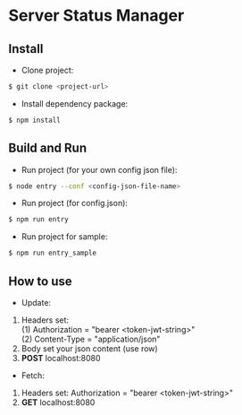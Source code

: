 # Server Status Manager #

## Install
* Clone project:
```bash 
$ git clone <project-url>
```
* Install dependency package:
```bash
$ npm install
```

## Build and Run
* Run project (for your own config json file):
```bash
$ node entry --conf <config-json-file-name>
```
* Run project (for config.json):
```bash
$ npm run entry
```
* Run project for sample:
```bash
$ npm run entry_sample
```

## How to use
* Update:   
1. Headers set:  
    (1) Authorization = "bearer \<token-jwt-string\>"   
    (2) Content-Type = "application/json"
2. Body set your json content (use row)
3. **POST** localhost:8080

* Fetch:  
1. Headers set: Authorization = "bearer \<token-jwt-string\>"   
2. **GET** localhost:8080
